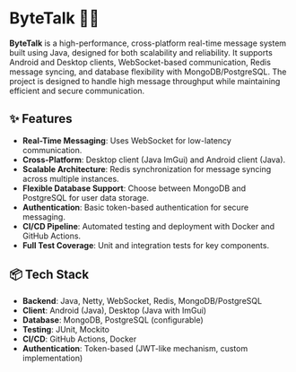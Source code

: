 # ByteTalk 🔌💬

**ByteTalk** is a high-performance, cross-platform real-time message system built using Java, designed for both scalability and reliability. It supports Android and Desktop clients, WebSocket-based communication, Redis message syncing, and database flexibility with MongoDB/PostgreSQL. The project is designed to handle high message throughput while maintaining efficient and secure communication.

## ✨ Features

- **Real-Time Messaging**: Uses WebSocket for low-latency communication.
- **Cross-Platform**: Desktop client (Java ImGui) and Android client (Java).
- **Scalable Architecture**: Redis synchronization for message syncing across multiple instances.
- **Flexible Database Support**: Choose between MongoDB and PostgreSQL for user data storage.
- **Authentication**: Basic token-based authentication for secure messaging.
- **CI/CD Pipeline**: Automated testing and deployment with Docker and GitHub Actions.
- **Full Test Coverage**: Unit and integration tests for key components.

## 📦 Tech Stack

- **Backend**: Java, Netty, WebSocket, Redis, MongoDB/PostgreSQL
- **Client**: Android (Java), Desktop (Java with ImGui)
- **Database**: MongoDB, PostgreSQL (configurable)
- **Testing**: JUnit, Mockito
- **CI/CD**: GitHub Actions, Docker
- **Authentication**: Token-based (JWT-like mechanism, custom implementation)
